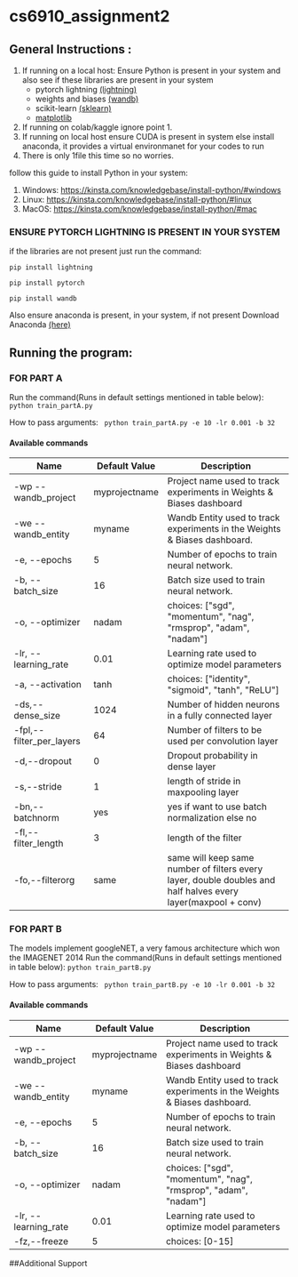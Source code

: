 # cs6910_assignment2
## General Instructions :
1. If running on a local host: Ensure Python is present in your system and also see if these libraries are present in your system
   - pytorch lightning [(lightning)](https://lightning.ai/docs/pytorch/stable/)
   - weights and biases [(wandb)](https://docs.wandb.ai/?_gl=1*1lup0xs*_ga*NzgyNDk5ODQuMTcwNTU4MzMwNw..*_ga_JH1SJHJQXJ*MTcxMDY3NjQ2MS43Ny4xLjE3MTA2NzY0NjQuNTcuMC4w)
   - scikit-learn [(sklearn)](https://scikit-learn.org/stable/)
   - [matplotlib](https://matplotlib.org/)
3. If running on colab/kaggle ignore point 1.
4. If running on local host ensure CUDA is present in system else install anaconda, it provides a virtual environmanet for your codes to run
5. There is only 1file this time so no worries.

follow this guide to install Python in your system:
1. Windows: https://kinsta.com/knowledgebase/install-python/#windows
2. Linux: https://kinsta.com/knowledgebase/install-python/#linux
3. MacOS: https://kinsta.com/knowledgebase/install-python/#mac

### ENSURE PYTORCH LIGHTNING IS PRESENT IN YOUR SYSTEM
if the libraries are not present just run the command:


``` pip install lightning ```


``` pip install pytorch ```


``` pip install wandb ```


Also ensure anaconda is present, in your system, if not present Download Anaconda [(here)](https://www.anaconda.com/download)

## Running the program:
### FOR PART A
Run the command(Runs in default settings mentioned in table below): 
``` python train_partA.py ```

How to pass arguments:
``` python train_partA.py -e 10 -lr 0.001 -b 32```

#### Available commands
| Name        | Default Value   | Description  |
| --------------------- |-------------| -----|
| -wp --wandb_project | myprojectname	| Project name used to track experiments in Weights & Biases dashboard |
| -we	--wandb_entity| myname | Wandb Entity used to track experiments in the Weights & Biases dashboard. |
|-e, --epochs|5|Number of epochs to train neural network.|
|-b, --batch_size|16|Batch size used to train neural network.|
|-o, --optimizer	|nadam|choices: ["sgd", "momentum", "nag", "rmsprop", "adam", "nadam"]|
|-lr, --learning_rate|0.01|Learning rate used to optimize model parameters|
|-a, --activation|tanh|	choices: ["identity", "sigmoid", "tanh", "ReLU"]|
|-ds,--dense_size|1024|Number of hidden neurons in a fully connected layer|
|-fpl,--filter_per_layers|64|Number of filters to be used per convolution layer|
|-d,--dropout|0|Dropout probability in dense layer|
|-s,--stride|1|length of stride in maxpooling layer|
|-bn,--batchnorm|yes|yes if want to use batch normalization else no|
|-fl,--filter_length|3|length of the filter|
|-fo,--filterorg|same|same will keep same number of filters every layer, double doubles and half halves every layer(maxpool + conv)|

### FOR PART B
The models implement googleNET, a very famous architecture which won the IMAGENET 2014
Run the command(Runs in default settings mentioned in table below): 
``` python train_partB.py ```

How to pass arguments:
``` python train_partB.py -e 10 -lr 0.001 -b 32```

#### Available commands
| Name        | Default Value   | Description  |
| --------------------- |-------------| -----|
| -wp --wandb_project | myprojectname	| Project name used to track experiments in Weights & Biases dashboard |
| -we	--wandb_entity| myname | Wandb Entity used to track experiments in the Weights & Biases dashboard. |
|-e, --epochs|5|Number of epochs to train neural network.|
|-b, --batch_size|16|Batch size used to train neural network.|
|-o, --optimizer	|nadam|choices: ["sgd", "momentum", "nag", "rmsprop", "adam", "nadam"]|
|-lr, --learning_rate|0.01|Learning rate used to optimize model parameters|
|-fz,--freeze|5|choices: [0-15]|

##Additional Support
